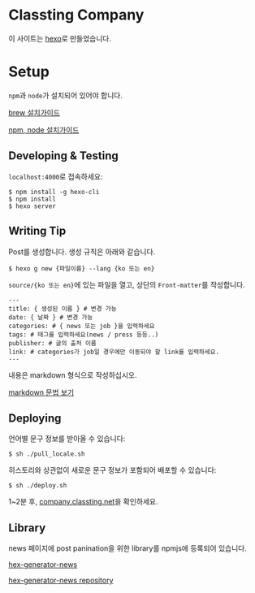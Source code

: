 # Classting Company

이 사이트는 [hexo](http://hexo.io/)로 만들었습니다.


# Setup

`npm`과 `node`가 설치되어 있어야 합니다.

[brew 설치가이드](https://brew.sh/)

[npm, node 설치가이드](http://hochulshin.com/node-install-osx/)


## Developing & Testing

`localhost:4000`로 접속하세요:

```
$ npm install -g hexo-cli
$ npm install
$ hexo server
```


## Writing Tip

Post를 생성합니다.
생성 규칙은 아래와 같습니다.

```
$ hexo g new {파일이름} --lang {ko 또는 en}
```

`source/{ko 또는 en}`에 있는 파일을 열고, 상단의 `Front-matter`를 작성합니다.

```
---
title: { 생성된 이름 } # 변경 가능
date: { 날짜 } # 변경 가능
categories: # { news 또는 job }을 입력하세요
tags: # 태그를 입력하세요(news / press 등등..)
publisher: # 글의 출처 이름
link: # categories가 job일 경우에만 이동되야 할 link를 입력하세요.
---

```

내용은 markdown 형식으로 작성하십시오.

[markdown 문법 보기](https://gist.github.com/ihoneymon/652be052a0727ad59601)


## Deploying

언어별 문구 정보를 받아올 수 있습니다:

```
$ sh ./pull_locale.sh
```

히스토리와 상관없이 새로운 문구 정보가 포함되어 배포할 수 있습니다:

```
$ sh ./deploy.sh
```

1~2분 후, [company.classting.net](https://compnay.classting.net)을 확인하세요.


## Library

news 페이지에 post panination을 위한 library를 npmjs에 등록되어 있습니다.

[hex-generator-news](https://www.npmjs.com/package/hexo-generator-news)

[hex-generator-news repository](https://github.com/classtinginc/hexo-generator-news)

